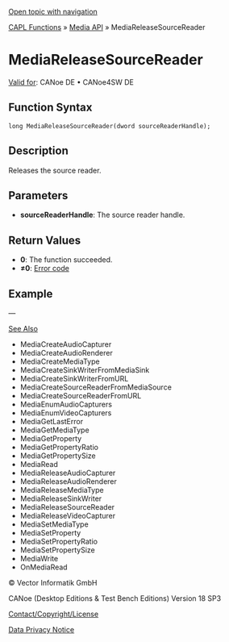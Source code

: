 [Open topic with navigation](../../../../../CANoeDEFamily.htm#Topics/CAPLFunctions/Media/Functions/CAPLfunctionMediaReleaseSourceReader.md)

[CAPL Functions](../../CAPLfunctions.md) » [Media API](../CAPLfunctionsMediaOverview.md) » MediaReleaseSourceReader

# MediaReleaseSourceReader

[Valid for](../../../Shared/FeatureAvailability.md):  CANoe DE • CANoe4SW DE

## Function Syntax

```plaintext
long MediaReleaseSourceReader(dword sourceReaderHandle);
```

## Description

Releases the source reader.

## Parameters

- **sourceReaderHandle**: The source reader handle.

## Return Values

- **0**: The function succeeded.
- **≠0**: [Error code](../CAPLfunctionsMediaErrorCodes.md)

## Example

—

[See Also](javascript:void(0);)

- MediaCreateAudioCapturer
- MediaCreateAudioRenderer
- MediaCreateMediaType
- MediaCreateSinkWriterFromMediaSink
- MediaCreateSinkWriterFromURL
- MediaCreateSourceReaderFromMediaSource
- MediaCreateSourceReaderFromURL
- MediaEnumAudioCapturers
- MediaEnumVideoCapturers
- MediaGetLastError
- MediaGetMediaType
- MediaGetProperty
- MediaGetPropertyRatio
- MediaGetPropertySize
- MediaRead
- MediaReleaseAudioCapturer
- MediaReleaseAudioRenderer
- MediaReleaseMediaType
- MediaReleaseSinkWriter
- MediaReleaseSourceReader
- MediaReleaseVideoCapturer
- MediaSetMediaType
- MediaSetProperty
- MediaSetPropertyRatio
- MediaSetPropertySize
- MediaWrite
- OnMediaRead

© Vector Informatik GmbH

CANoe (Desktop Editions & Test Bench Editions) Version 18 SP3

[Contact/Copyright/License](../../../Shared/ContactCopyrightLicense.md)

[Data Privacy Notice](https://www.vector.com/int/en/company/get-info/privacy-policy/)